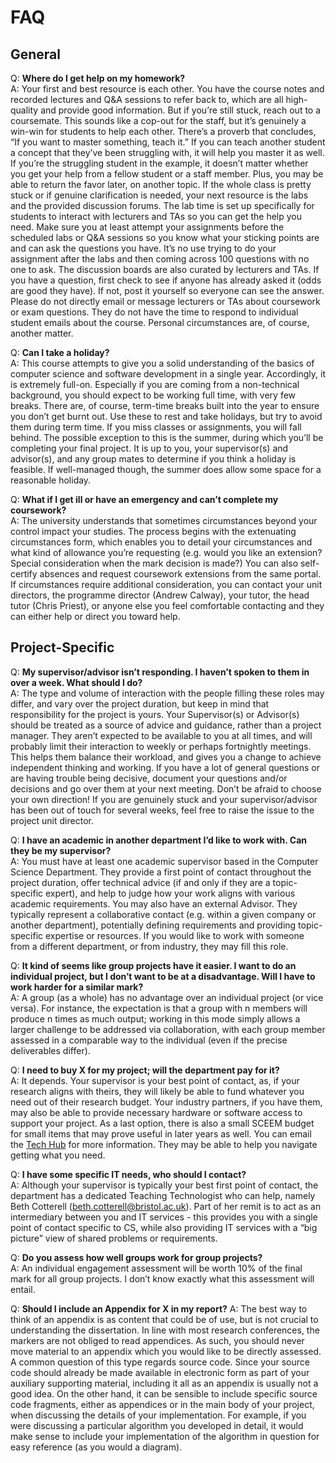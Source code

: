 # FAQ

## General

Q: **Where do I get help on my homework?**  
A: Your first and best resource is each other. You have the course notes and recorded lectures and Q&A sessions to refer back to, which are all high-quality 
and provide good information. But if you’re still stuck, reach out to a coursemate. This sounds like a cop-out for the staff, but it’s genuinely a win-win for 
students to help each other. There’s a proverb that concludes, “If you want to master something, teach it.” If you can teach another student a concept that 
they’ve been struggling with, it will help you master it as well. If you’re the struggling student in the example, it doesn’t matter whether you get your help 
from a fellow student or a staff member. Plus, you may be able to return the favor later, on another topic. If the whole class is pretty stuck or if genuine 
clarification is needed, your next resource is the labs and the provided discussion forums. The lab time is set up specifically for students to interact with 
lecturers and TAs so you can get the help you need. Make sure you at least attempt your assignments before the scheduled labs or Q&A sessions so you know what 
your sticking points are and can ask the questions you have. It’s no use trying to do your assignment after the labs and then coming across 100 questions with 
no one to ask. The discussion boards are also curated by lecturers and TAs. If you have a question, first check to see if anyone has already asked it (odds are 
good they have). If not, post it yourself so everyone can see the answer. Please do not directly email or message lecturers or TAs about coursework or exam 
questions. They do not have the time to respond to individual student emails about the course. Personal circumstances are, of course, another matter. 

Q: **Can I take a holiday?**  
A: This course attempts to give you a solid understanding of the basics of computer science and software development in a single year. Accordingly, it is 
extremely full-on. Especially if you are coming from a non-technical background, you should expect to be working full time, with very few breaks. There are, 
of course, term-time breaks built into the year to ensure you don’t get burnt out. Use these to rest and take holidays, but try to avoid them during term time. 
If you miss classes or assignments, you will fall behind. The possible exception to this is the summer, during which you’ll be completing your final project. 
It is up to you, your supervisor(s) and advisor(s), and any group mates to determine if you think a holiday is feasible. If well-managed though, the summer 
does allow some space for a reasonable holiday.

Q: **What if I get ill or have an emergency and can’t complete my coursework?**  
A: The university understands that sometimes circumstances beyond your control impact your studies. The process begins with the extenuating circumstances 
form, which enables you to detail your circumstances and what kind of allowance you’re requesting (e.g. would you like an extension? Special consideration 
when the mark decision is made?) You can also self-certify absences and request coursework extensions from the same portal. If circumstances require additional 
consideration, you can contact your unit directors, the programme director (Andrew Calway), your tutor, the head tutor (Chris Priest), or anyone else you feel 
comfortable contacting and they can either help or direct you toward help.  

## Project-Specific

Q: **My supervisor/advisor isn’t responding. I haven’t spoken to them in over a week. What should I do?**  
A: The type and volume of interaction with the people filling these roles may differ, and vary over the project duration, but keep in mind that responsibility 
for the project is yours. Your Supervisor(s) or Advisor(s) should be treated as a source of advice and guidance, rather than a project manager. They aren’t 
expected to be available to you at all times, and will probably limit their interaction to weekly or perhaps fortnightly meetings. This helps them balance their 
workload, and gives you a change to achieve independent thinking and working. If you have a lot of general questions or are having trouble being decisive, 
document your questions and/or decisions and go over them at your next meeting. Don’t be afraid to choose your own direction! If you are genuinely stuck and your 
supervisor/advisor has been out of touch for several weeks, feel free to raise the issue to the project unit director. 

Q: **I have an academic in another department I’d like to work with. Can they be my supervisor?**  
A: You must have at least one academic supervisor based in the Computer Science Department. They provide a first point of contact throughout the project 
duration, offer technical advice (if and only if they are a topic-specific expert), and help to judge how your work aligns with various academic requirements. 
You may also have an external Advisor. They typically represent a collaborative contact (e.g. within a given company or another department), potentially defining 
requirements and providing topic-specific expertise or resources. If you would like to work with someone from a different department, or from industry, they may 
fill this role.

Q: **It kind of seems like group projects have it easier. I want to do an individual project, but I don’t want to be at a disadvantage. Will I have to work 
harder for a similar mark?**  
A: A group (as a whole) has no advantage over an individual project (or vice versa). For instance, the expectation is that a group with n members will produce 
n times as much output; working in this mode simply allows a larger challenge to be addressed via collaboration, with each group member assessed in a comparable 
way to the individual (even if the precise deliverables differ). 

Q: **I need to buy X for my project; will the department pay for it?**  
A: It depends. Your supervisor is your best point of contact, as, if your research aligns with theirs, they will likely be able to fund whatever you need out 
of their research budget. Your industry partners, if you have them, may also be able to provide necessary hardware or software access to support your project. 
As a last option, there is also a small SCEEM budget for small items that may prove useful in later years as well. You can email the [Tech Hub](engf-tech-hub@bristol.ac.uk) for more information. They may be able to help you navigate getting what you need. 

Q: **I have some specific IT needs, who should I contact?**  
A: Although your supervisor is typically your best first point of contact, the department has a dedicated Teaching Technologist who can help, namely Beth 
Cotterell (beth.cotterell@bristol.ac.uk). Part of her remit is to act as an intermediary between you and IT services - this provides you with a single point 
of contact specific to CS, while also providing IT services with a “big picture” view of shared problems or requirements.

Q: **Do you assess how well groups work for group projects?**  
A: An individual engagement assessment will be worth 10% of the final mark for all group projects. I don’t know exactly what this assessment will entail.

Q: **Should I include an Appendix for X in my report?**
A: The best way to think of an appendix is as content that could be of use, but is not crucial to understanding the dissertation. In line with most research 
conferences, the markers are not obliged to read appendices. As such, you should never move material to an appendix which you would like to be directly assessed.
A common question of this type regards source code. Since your source code should already be made available in electronic form as part of your auxiliary 
supporting material, including it all as an appendix is usually not a good idea. On the other hand, it can be sensible to include specific source code fragments, 
either as appendices or in the main body of your project, when discussing the details of your implementation. For example, if you were discussing a particular 
algorithm you developed in detail, it would make sense to include your implementation of the algorithm in question for easy reference (as you would a diagram).
